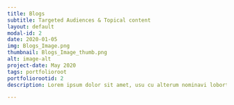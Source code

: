 ```yaml
---
title: Blogs
subtitle: Targeted Audiences & Topical content
layout: default
modal-id: 2
date: 2020-01-05
img: Blogs_Image.png
thumbnail: Blogs_Image_thumb.png
alt: image-alt
project-date: May 2020
tags: portfolioroot
portfoliorootid: 2
description: Lorem ipsum dolor sit amet, usu cu alterum nominavi lobortis. At duo novum diceret. Tantas apeirian vix et, usu sanctus postulant inciderint ut, populo diceret necessitatibus in vim. Cu eum dicam feugiat noluisse.

---
```

